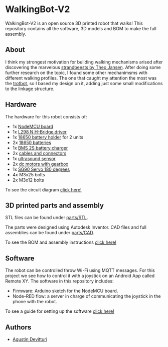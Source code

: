 # WalkingBot-V2
WalkingBot-V2 is an open source 3D printed robot that walks!
This repository contains all the software, 3D models and BOM to make the full assembly.

## About
I think my strongest motivation for building walking mechanisms arised after discovering the marvelous [strandbeests by Theo Jansen][1].
After doing some further research on the topic, I found some other mechanimsms with different walking profiles. The one that caught my attention the most was the [trotbot][2], so I based my design on it, adding just some small modifications to the linkage structure.

## Hardware
The hardware for this robot consists of:
 - 1x [NodeMCU board][3]
 - 1x [L298 N H-Bridge driver][4]
 - 1x [18650 battery holder][5] for 2 units
 - 2x [18650 batteries][6]
 - 1x [BMS 2S battery charger][7]
 - 2x [cables and connectors][11]
 - 1x [ultrasound sensor][8]
 - 2x [dc motors with gearbox][9]
 - 1x [SG90 Servo 180 degrees][10]
 - 4x M3x25 bolts
 - 2x M3x12 bolts
 
 To see the circuit diagram [click here!](docs/circuit_diagram.md)
 
 ## 3D printed parts and assembly
 STL files can be found under [parts/STL](parts/STL).
 
 The parts were designed using Autodesk Inventor. CAD files and full assemblies can be found under [parts/CAD](parts/CAD).
 
 To see the BOM and assembly instructions [click here!](docs/assembly.md)
 
 ## Software
 The robot can be controlled throw Wi-Fi using MQTT messages. For this project we see how to control it with a joystick on an Android App called Remote XY.
 The software in this repository includes:
  - Firmware: Arduino sketch for the NodeMCU board.
  - Node-RED flow: a server in charge of communicating the joystick in the phone with the robot.

 To see a guide for setting up the software [click here!](docs/software.md)
  
 ## Authors

- [Agustin Devitturi](https://github.com/adevitturi)

[1]: https://www.strandbeest.com/
[2]: https://www.diywalkers.com/trotbot-linkage-plans.html
[3]: https://www.amazon.com/KeeYees-Internet-Development-Wireless-Compatible/dp/B07PR9T5R5/ref=sr_1_7?dchild=1&keywords=nodemcu&qid=1611461258&sr=8-7 "NodeMcu"
[4]: https://www.amazon.com/L298N-H-Bridge-Stepper-Module-Arduino/dp/B07D2BTMPK/ref=sr_1_7?dchild=1&keywords=l298n&qid=1611461230&sr=8-7 "L298 Driver"
[5]: https://www.amazon.com/HTTX-Battery-Holder-2-Slot-Storage/dp/B07DBLY3WS/ref=sr_1_12?dchild=1&keywords=18650+battery+holder&qid=1611461318&sr=8-12 "Battery holder"
[6]: https://www.ebay.com/itm/SAMSUNG-ICR-22P-SDI-2-GN1T-RECHARGEABLE-BATTERIE-3-6V-2150mAh-Li-Ion-NEU/143293064204?_trkparms=ispr%3D1&hash=item215ceea40c:g:ZUQAAOSwoz9dAhCa&amdata=enc%3AAQAFAAACcBaobrjLl8XobRIiIML1V4Imu%252Fn%252BzU5L90Z278x5ickk7d4nremBkvNKtcC0ZwqXDHkXsYhJQTdihFAnAnx3hqAK6IrjDgj4AwVKv%252BpjJ4wuEavXcMKc7tY3pZzgPKxWTGVSFv4I1R1xTqQxwxvR4Qq6Ei%252Bs9rnUGNzmCdwlbiNLcTP8t1f%252Ff5FCjqiZqcg6fMp7tGAjeFA37z8h83UlhdihnBFZTMf%252B9PhHdMCqiKD12a2SCw4dM8gBIaksgK3aOT4A4mYrcnteq%252BDwlK6uJydwFO50SazfUTp83K3s1Q3lTXZzkz57uHGstQk6WUzmZNbQQAFNrG03O2LprEb0hXID0QjAKi4ABnXg0TCr0VTMrCUEtBcU9%252BxSdTqqFKCm%252FAKEvlDGlKJKxOUGPLgScFQGNtI1I5EqihNt5Q3xeXAIA%252BWjI3pcj00nZXgyCeLpw0lM13KRNY6rLOVTycqGbFaktHx%252BNvk9DLcN4swmGSJW3QzZNESk%252Fu%252FFFNLhYx5Z6yVPYjKrEGX1l3QPHwiwAyFV%252FX0aMkJSsLCJr5r0y%252FLkCwXHwzI2LvOA6JFLGmJuebbNiGwZHLmKYO9GW50WFCzXOfI3jvQjDS3kmzI6efevHPm%252Bvj2wjRZRz%252BEkNdqpWDDvx9LgOf0cr6Ajph7Qu2KTGWNOytd8%252FKdXhNlnv9P5xSxXw0ziOS%252Fg9PrjDaKDRb7qTrP4SNmIpbRQHsqXaSyIE1AglHajGzTf%252Fcelm5Lo%252B5Fi%252BSHLeD4x3hTq9VnlzwChHz%252FQ6UBsMpV6xs1L2I2%252B2TxCNDetYz9cprIz0Xb3BP2psb3EjugWbgHuiM4yeQ%253D%253D%7Ccksum%3A1432930642044af6bc373e8f402cb509933a8c566512%7Campid%3APL_CLK%7Cclp%3A2334524 "18650 batteries"
[7]: https://www.amazon.com/-/es/Li-ion-Bater%C3%ADa-Cargador-Protecci%C3%B3n-Sobrecarga/dp/B07GX2VTXC/ref=sr_1_5?__mk_es_US=%C3%85M%C3%85%C5%BD%C3%95%C3%91&dchild=1&keywords=bms+2s&qid=1611614895&sr=8-5 "BMS 2S"
[8]: https://www.amazon.com/UIOTEC-Operating-HC-SR04-P-Ultrasound-Ultrasonic/dp/B07DWWTT3F/ref=sr_1_8?dchild=1&keywords=ultrasound+arduino&qid=1611461527&sr=8-8 "Ultrasound sensor"
[9]: https://www.amazon.com/AutoEC-4pcs-Motor-Smart-Robot/dp/B00U4HP0SQ/ref=sr_1_39?dchild=1&keywords=arduino+dc+motor&qid=1611461562&sr=8-39
[10]: https://www.amazon.com/SunFounder-Digital-Helicopter-Airplane-Controls/dp/B01M5LIKLQ/ref=sr_1_18?dchild=1&keywords=tower+pro+sg90&qid=1611461723&sr=8-18 "Servo"
[11]:https://www.amazon.com/-/es/10-pares-Connector-Battery-discharge-alambre/dp/B01JUDP5NY/ref=sr_1_17?__mk_es_US=%C3%85M%C3%85%C5%BD%C3%95%C3%91&dchild=1&keywords=battery+connector&qid=1611615490&sr=8-17 "Battery connector"

